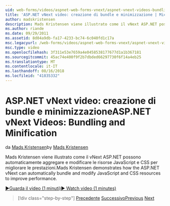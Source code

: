 ```yaml
---
uid: web-forms/videos/aspnet-web-forms-vnext/aspnet-vnext-videos-bundling-and-minification
title: 'ASP.NET vNext video: creazione di bundle e minimizzazione | Microsoft Docs'
author: madskristensen
description: Mads Kristensen viene illustrato come il vNext ASP.NET possono automaticamente aggregare e modificare le risorse JavaScript e CSS per migliorare le prestazioni.
ms.author: riande
ms.date: 09/29/2011
ms.assetid: 8d04a9db-fa17-4233-bc74-6c040fd1c17a
msc.legacyurl: /web-forms/videos/aspnet-web-forms-vnext/aspnet-vnext-videos-bundling-and-minification
msc.type: video
ms.openlocfilehash: 3f311e53e7659a4e0458538177677d1a1b367181
ms.sourcegitcommit: 45ac74e400f9f2b7dbded66297730f6f14a4eb25
ms.translationtype: MT
ms.contentlocale: it-IT
ms.lasthandoff: 08/16/2018
ms.locfileid: "41835332"
---
```

<a name="aspnet-vnext-videos-bundling-and-minification"></a><span data-ttu-id="06ce1-103">ASP.NET vNext video: creazione di bundle e minimizzazione</span><span class="sxs-lookup"><span data-stu-id="06ce1-103">ASP.NET vNext Videos: Bundling and Minification</span></span>
====================
<span data-ttu-id="06ce1-104">da [Mads Kristensen](https://github.com/madskristensen)</span><span class="sxs-lookup"><span data-stu-id="06ce1-104">by [Mads Kristensen](https://github.com/madskristensen)</span></span>

<span data-ttu-id="06ce1-105">Mads Kristensen viene illustrato come il vNext ASP.NET possono automaticamente aggregare e modificare le risorse JavaScript e CSS per migliorare le prestazioni.</span><span class="sxs-lookup"><span data-stu-id="06ce1-105">Mads Kristensen demonstrates how the ASP.NET vNext can automatically bundle and modify JavaScript and CSS resources to improve performance.</span></span>

[<span data-ttu-id="06ce1-106">&#9654;Guarda il video (1 minuti)</span><span class="sxs-lookup"><span data-stu-id="06ce1-106">&#9654; Watch video (1 minutes)</span></span>](https://channel9.msdn.com/Blogs/ASP-NET-Site-Videos/aspnet-vnext-videos-bundling-and-minification)

> [!div class="step-by-step"]
> <span data-ttu-id="06ce1-107">[Precedente](aspnet-45-web-forms-strong-typed-data-controls.md)
> [Successivo](getting-started-with-the-next-version-of-aspnet.md)</span><span class="sxs-lookup"><span data-stu-id="06ce1-107">[Previous](aspnet-45-web-forms-strong-typed-data-controls.md)
[Next](getting-started-with-the-next-version-of-aspnet.md)</span></span>
